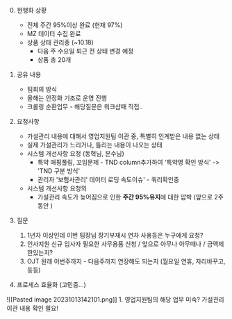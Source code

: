 00. 현행화 상황 
	- 전체 주간 95%이상 완료 (현재 97%)
	- MZ 데이터 수집 완료 
	- 상품 상태 관리중 (~10.18)
		- 다음 주 수요일 퇴근 전 상태 변경 예정
		- 상품 총 20개 


1. 공유 내용 
	- 팀회의 방식
	- 올해는 안정화 기조로 운영 진행
	- 크롤링 순환업무 - 해당질문은 워크샵때 직접..


2. 요청사항 
	- 가설관리 내용에 대해서 영업지원팀 이관 중, 특별히 인계받은 내용 없는 상태
	- 실제 가설관리가 느리거나, 틀리는 내용이 나오는 상태
	- 시스템 개선사항 요청 (동혁님, 문수님)
		- 특약 매핑풀림, 꼬임문제 - TND column추가하여 '특약명 확인 방식' -> 'TND 구분 방식' 
		- 관리자 '보험사관리' 데이터 로딩 속도이슈' - 쿼리확인중 
	- 시스템 개선사항 요청외 
		- 가설관리 속도가 늦어짐으로 인한 **주간 95%유지**에 대한 압박 (앞으로 2주동안 )


3. 질문
	1. 1년차 이상인데 이번 팀장님 장기부재시 연차 사용등은 누구에게 요청?
	2. 인사지원 신규 입사자 필요한 사무용품 신청 / 앞으로 아무나 아무때나 / 금액제한있는지?
	3. OJT 원래 이번주까지 - 다음주까지 연장해도 되는지 (월요일 연휴, 자리바꾸고, 등등)


4. 프로세스 효율화 (고민중...)
 
![[Pasted image 20231013142101.png]]
	1. 영업지원팀의 해당 업무 미숙? 가설관리 이관 내용 확인 필요!

